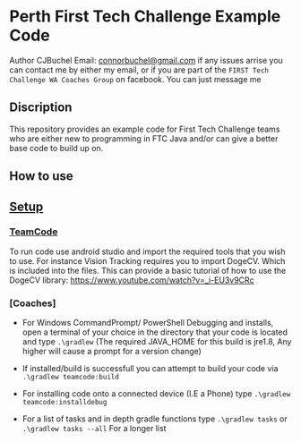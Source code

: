 # Perth First Tech Challenge Example Code
Author CJBuchel
Email: connorbuchel@gmail.com
if any issues arrise you can contact me by either my email, or if you are part of the `FIRST Tech Challenge WA Coaches Group` on facebook. You can just message me
## Discription
This repository provides an example code for First Tech Challenge teams who are either new to programming in FTC Java and/or can give a better base code to build up on. 

## How to use 

## [Setup](Setup)

### [TeamCode](TeamCode)
To run code use android studio and import the required tools that you wish to use. For instance Vision Tracking requires you to import DogeCV. Which is included into the files. This can provide a basic tutorial of how to use the DogeCV library: https://www.youtube.com/watch?v=_i-EU3v9CRc


### [Coaches] 
- For Windows CommandPrompt/ PowerShell Debugging and installs, open a terminal of your choice in the directory that your code is located and type `.\gradlew` (The required JAVA_HOME for this build is jre1.8, Any higher will cause a prompt for a version change)

- If installed/build is successfull you can attempt to build your code via `.\gradlew teamcode:build` 
- For installing code onto a connected device (I.E a Phone) type `.\gradlew teamcode:installdebug`

- For a list of tasks and in depth gradle functions type `.\gradlew tasks` or `.\gradlew tasks --all` For a longer list
